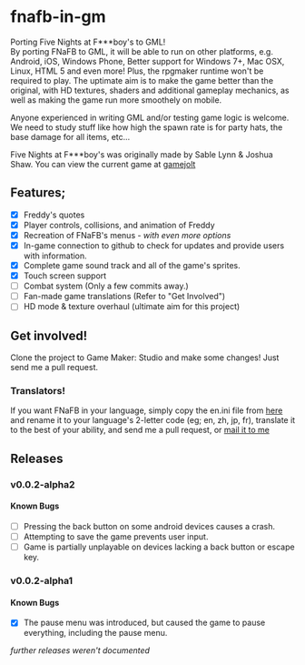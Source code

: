 # fnafb-in-gm
Porting Five Nights at F***boy's to GML!  
By porting FNaFB to GML, it will be able to run on other platforms, e.g. Android, iOS, Windows Phone, Better support for Windows 7+, Mac OSX, Linux, HTML 5 and even more! Plus, the rpgmaker runtime won't be required to play.
The uptimate aim is to make the game better than the original, with HD textures, shaders and additional gameplay mechanics, as well as making the game run more smoothely on mobile.

Anyone experienced in writing GML and/or testing game logic is welcome. We need to study stuff like how high the spawn rate is for party hats, the base damage for all items, etc...

Five Nights at F***boy's was originally made by Sable Lynn & Joshua Shaw. You can view the current game at <a href="http://gamejolt.com/games/five-nights-at-f-boy-s-final-mix/53422">gamejolt</a>

## Features;
- [x] Freddy's quotes
- [x] Player controls, collisions, and animation of Freddy
- [x] Recreation of FNaFB's menus - *with even more options*
- [x] In-game connection to github to check for updates and provide users with information.
- [x] Complete game sound track and all of the game's sprites.
- [x] Touch screen support
- [ ] Combat system (Only a few commits away.)
- [ ] Fan-made game translations (Refer to "Get Involved")
- [ ] HD mode & texture overhaul (ultimate aim for this project)

## Get involved!
Clone the project to Game Maker: Studio and make some changes! Just send me a pull request.

### Translators!
If you want FNaFB in your language, simply copy the en.ini file from <a href="https://github.com/yesiateyoursheep/fnafb-in-gm/blob/master/FNaFB_GM_Edition.gmx/datafiles/en.ini">here</a> and rename it to your language's 2-letter code (eg; en, zh, jp, fr), translate it to the best of your ability, and send me a pull request, or <a href="mailto:yesiateyoursheep@gmail.com">mail it to me</a>

## Releases
### v0.0.2-alpha2
#### Known Bugs
- [ ] Pressing the back button on some android devices causes a crash.
- [ ] Attempting to save the game prevents user input.
- [ ] Game is partially unplayable on devices lacking a back button or escape key.

### v0.0.2-alpha1
#### Known Bugs
- [x] The pause menu was introduced, but caused the game to pause everything, including the pause menu.

*further releases weren't documented*
